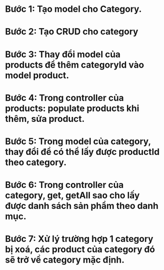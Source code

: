 # Bước 1: Tạo model cho Category.
# Bước 2: Tạo CRUD cho category
# Bước 3: Thay đổi model của products để thêm categoryId vào model product.
# Bước 4: Trong controller của products: populate products khi thêm, sửa product.
# Bước 5: Trong model của category, thay đổi để có thể lấy được productId theo category.
# Bước 6: Trong controller của category, get, getAll sao cho lấy được danh sách sản phẩm theo danh mục.
# Bước 7: Xử lý trường hợp 1 category bị xoá, các product của category đó sẽ trở về category mặc định.